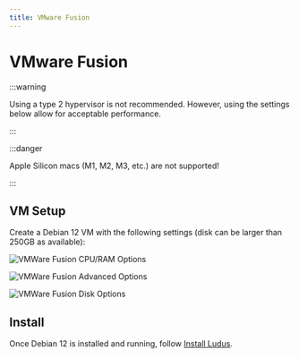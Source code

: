 ```yaml
---
title: VMware Fusion
---
```


# VMware Fusion

:::warning

Using a type 2 hypervisor is not recommended. However, using the settings below allow for acceptable performance.

:::

:::danger

Apple Silicon macs (M1, M2, M3, etc.) are not supported!

:::

## VM Setup

Create a Debian 12 VM with the following settings (disk can be larger than 250GB as available):

![VMWare Fusion CPU/RAM Options](/img/deployment/vmware-fusion-procram.png)

![VMWare Fusion Advanced Options](/img/deployment/vmware-fusion-advanced.png)

![VMWare Fusion Disk Options](/img/deployment/vmware-fusion-disk.png)

## Install

Once Debian 12 is installed and running, follow [Install Ludus](../Quick%20Start/install-ludus).